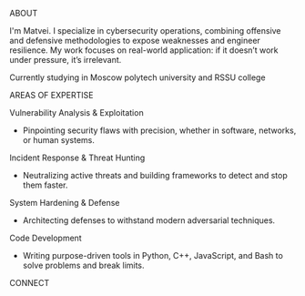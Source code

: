 ABOUT

I'm Matvei. I specialize in cybersecurity operations, combining offensive and defensive methodologies to expose weaknesses and engineer resilience. My work focuses on real-world application: if it doesn’t work under pressure, it’s irrelevant.

Currently studying in Moscow polytech university and RSSU college

AREAS OF EXPERTISE

Vulnerability Analysis & Exploitation

- 	Pinpointing security flaws with precision, whether in software, networks, or human systems.

Incident Response & Threat Hunting

- 	Neutralizing active threats and building frameworks to detect and stop them faster.

System Hardening & Defense

- Architecting defenses to withstand modern adversarial techniques.

Code Development

- Writing purpose-driven tools in Python, C++, JavaScript, and Bash to solve problems and break limits.

CONNECT


